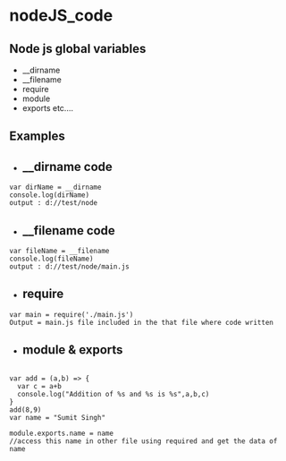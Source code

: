 # nodeJS_code

## __Node js global variables__
* __dirname
* __filename
* require
* module
* exports etc....

## __Examples__

* ## __dirname code
```node
var dirName = __dirname
console.log(dirName)
output : d://test/node
```

* ## __filename code
```node
var fileName = __filename
console.log(fileName)
output : d://test/node/main.js
```

* ## require
```node
var main = require('./main.js')
Output = main.js file included in the that file where code written
```

* ## module & exports
```node

var add = (a,b) => {
  var c = a+b
  console.log("Addition of %s and %s is %s",a,b,c)
}
add(8,9)
var name = "Sumit Singh"

module.exports.name = name
//access this name in other file using required and get the data of name
```

